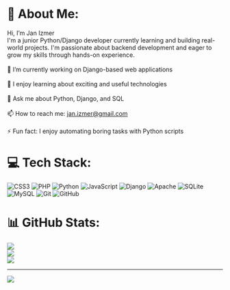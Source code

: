 # 💫 About Me:
Hi, I’m Jan Izmer<br>I'm a junior Python/Django developer currently learning and building real-world projects. I'm passionate about backend development and eager to grow my skills through hands-on experience.<br><br>🔭 I’m currently working on Django-based web applications<br><br>🌱 I enjoy learning about exciting and useful technologies<br><br>💬 Ask me about Python, Django, and SQL<br><br>📫 How to reach me: jan.izmer@gmail.com<br><br>⚡ Fun fact: I enjoy automating boring tasks with Python scripts


# 💻 Tech Stack:
![CSS3](https://img.shields.io/badge/css3-%231572B6.svg?style=for-the-badge&logo=css3&logoColor=white) ![PHP](https://img.shields.io/badge/php-%23777BB4.svg?style=for-the-badge&logo=php&logoColor=white) ![Python](https://img.shields.io/badge/python-3670A0?style=for-the-badge&logo=python&logoColor=ffdd54) ![JavaScript](https://img.shields.io/badge/javascript-%23323330.svg?style=for-the-badge&logo=javascript&logoColor=%23F7DF1E) ![Django](https://img.shields.io/badge/django-%23092E20.svg?style=for-the-badge&logo=django&logoColor=white) ![Apache](https://img.shields.io/badge/apache-%23D42029.svg?style=for-the-badge&logo=apache&logoColor=white) ![SQLite](https://img.shields.io/badge/sqlite-%2307405e.svg?style=for-the-badge&logo=sqlite&logoColor=white) ![MySQL](https://img.shields.io/badge/mysql-4479A1.svg?style=for-the-badge&logo=mysql&logoColor=white) ![Git](https://img.shields.io/badge/git-%23F05033.svg?style=for-the-badge&logo=git&logoColor=white) ![GitHub](https://img.shields.io/badge/github-%23121011.svg?style=for-the-badge&logo=github&logoColor=white)
# 📊 GitHub Stats:
![](https://github-readme-stats.vercel.app/api?username=JanIzmer&theme=dark&hide_border=false&include_all_commits=true&count_private=false)<br/>
![](https://nirzak-streak-stats.vercel.app/?user=JanIzmer&theme=dark&hide_border=false)<br/>
![](https://github-readme-stats.vercel.app/api/top-langs/?username=JanIzmer&theme=dark&hide_border=false&include_all_commits=true&count_private=false&layout=compact)

---
[![](https://visitcount.itsvg.in/api?id=JanIzmer&icon=0&color=0)](https://visitcount.itsvg.in)

<!-- Proudly created with GPRM ( https://gprm.itsvg.in ) -->
